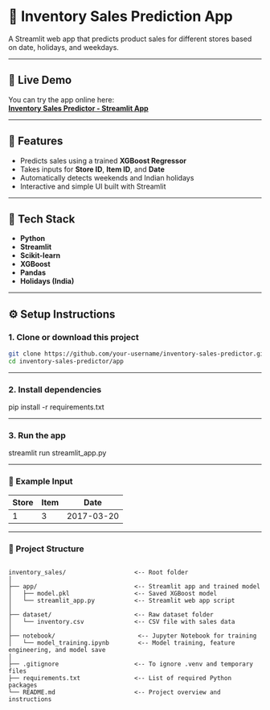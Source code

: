 # 🧠 Inventory Sales Prediction App

A Streamlit web app that predicts product sales for different stores based on date, holidays, and weekdays.

---

## 🚀 Live Demo

You can try the app online here:  
[**Inventory Sales Predictor - Streamlit App**](https://share.streamlit.io/<your-username>/inventory-sales-predictor/main/app/streamlit_app.py)

---
## 🚀 Features
- Predicts sales using a trained **XGBoost Regressor**
- Takes inputs for **Store ID**, **Item ID**, and **Date**
- Automatically detects weekends and Indian holidays
- Interactive and simple UI built with Streamlit

---

## 🧰 Tech Stack
- **Python**
- **Streamlit**
- **Scikit-learn**
- **XGBoost**
- **Pandas**
- **Holidays (India)**

---

## ⚙️ Setup Instructions

### 1. Clone or download this project
```bash
git clone https://github.com/your-username/inventory-sales-predictor.git
cd inventory-sales-predictor/app

```
---

### 2. Install dependencies

pip install -r requirements.txt

---

### 3. Run the app

streamlit run streamlit_app.py

---

### 🧩 Example Input

| Store | Item | Date       |
| ----- | ---- | ---------- |
| 1     | 3    | 2017-03-20 |

---

### 📁 Project Structure

```

inventory_sales/                   <-- Root folder
│
├── app/                           <-- Streamlit app and trained model
│   ├── model.pkl                  <-- Saved XGBoost model
│   └── streamlit_app.py           <-- Streamlit web app script
│
├── dataset/                       <-- Raw dataset folder
│   └── inventory.csv              <-- CSV file with sales data
│
├── notebook/                       <-- Jupyter Notebook for training
│   └── model_training.ipynb        <-- Model training, feature engineering, and model save
│
├── .gitignore                     <-- To ignore .venv and temporary files
├── requirements.txt               <-- List of required Python packages
└── README.md                      <-- Project overview and instructions


```